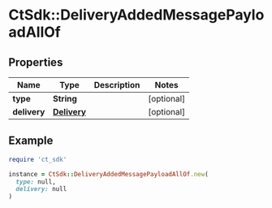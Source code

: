# CtSdk::DeliveryAddedMessagePayloadAllOf

## Properties

| Name | Type | Description | Notes |
| ---- | ---- | ----------- | ----- |
| **type** | **String** |  | [optional] |
| **delivery** | [**Delivery**](Delivery.md) |  | [optional] |

## Example

```ruby
require 'ct_sdk'

instance = CtSdk::DeliveryAddedMessagePayloadAllOf.new(
  type: null,
  delivery: null
)
```

